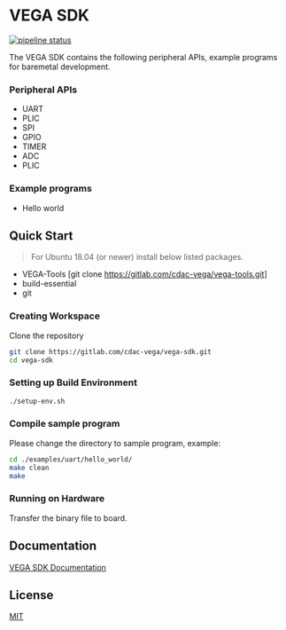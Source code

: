 # VEGA SDK
[![pipeline status](https://gitlab.com/cdac-vega/vega-sdk/badges/master/pipeline.svg)](https://gitlab.com/cdac-vega/vega-sdk/-/commits/master)

The VEGA SDK contains the following peripheral APIs, example programs for baremetal development.
### Peripheral APIs
- UART
- PLIC
- SPI
- GPIO
- TIMER
- ADC
- PLIC

### Example programs
- Hello world 

## Quick Start

> For Ubuntu 18.04 (or newer) install below listed packages.

- VEGA-Tools [git clone https://gitlab.com/cdac-vega/vega-tools.git]
- build-essential
- git

### Creating Workspace

Clone the repository

```bash
git clone https://gitlab.com/cdac-vega/vega-sdk.git
cd vega-sdk
```

### Setting up Build Environment

```bash
./setup-env.sh
```
### Compile sample program

Please change the directory to sample program, example:

```bash
cd ./examples/uart/hello_world/
make clean
make
```

### Running on Hardware

Transfer the binary file to board.

## Documentation

[VEGA SDK Documentation ](https://cdac-vega.gitlab.io/sdkuserguide.html)

## License
[MIT](https://opensource.org/licenses/MIT)
